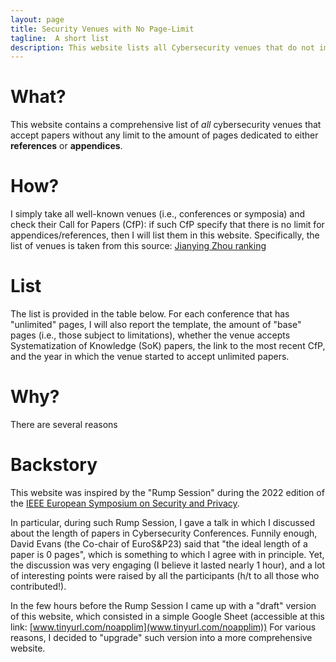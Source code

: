 ```yaml
---
layout: page
title: Security Venues with No Page-Limit
tagline:  A short list
description: This website lists all Cybersecurity venues that do not impose any limit to the length of the References/Appendices in the submitted papers
---
```



What?
=====

This website contains a comprehensive list of _all_ cybersecurity venues that accept papers without any limit to the amount of pages dedicated to either **references** or **appendices**.

How?
=====
I simply take all well-known venues (i.e., conferences or symposia) and check their Call for Papers (CfP): if such CfP specify that there is no limit for appendices/references, then I will list them in this website. Specifically, the list of venues is taken from this source: [Jianying Zhou ranking](http://jianying.space/conference-ranking.html)

List
=====
The list is provided in the table below.
For each conference that has "unlimited" pages, I will also report the template, the amount of "base" pages (i.e., those subject to limitations), whether the venue accepts Systematization of Knowledge (SoK) papers, the link to the most recent CfP, and the year in which the venue started to accept unlimited papers.





Why?
=====
There are several reasons


Backstory
=====
This website was inspired by the "Rump Session" during the 2022 edition of the [IEEE European Symposium on Security and Privacy](https://www.ieee-security.org/TC/EuroSP2022/program.html).

In particular, during such Rump Session, I gave a talk in which I discussed about the length of papers in Cybersecurity Conferences. Funnily enough, David Evans (the Co-chair of EuroS&P23) said that "the ideal length of a paper is 0 pages", which is something to which I agree with in principle. Yet, the discussion was very engaging (I believe it lasted nearly 1 hour), and a lot of interesting points were raised by all the participants (h/t to all those who contributed!).

In the few hours before the Rump Session I came up with a "draft" version of this website, which consisted in a simple Google Sheet (accessible at this link: [www.tinyurl.com/noapplim](www.tinyurl.com/noapplim)) 
For various reasons, I decided to "upgrade" such version into a more comprehensive website.





